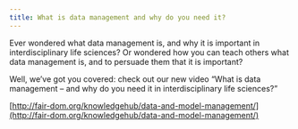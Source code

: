 ```yaml
---
title: What is data management and why do you need it?
---
```


Ever wondered what data management is, and why it is important in interdisciplinary life sciences? Or wondered how you can teach others what data management is, and to persuade them that it is important?

Well, we’ve got you covered: check out our new video “What is data management – and why do you need it in interdisciplinary life sciences?”

[http://fair-dom.org/knowledgehub/data-and-model-management/](http://fair-dom.org/knowledgehub/data-and-model-management/)
